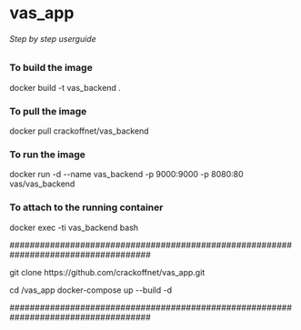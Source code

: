# vas_app
###### Step by step userguide ######

### To build the image ###
docker build -t vas_backend .

### To pull the image ###
docker pull crackoffnet/vas_backend

### To run the image ###
docker run -d --name vas_backend -p 9000:9000 -p 8080:80 vas/vas_backend

### To attach to the running container ###
docker exec -ti vas_backend bash

####################################################################################
<p> git clone https://github.com/crackoffnet/vas_app.git </p>
<p> cd /vas_app docker-compose up --build -d </p>
####################################################################################

